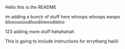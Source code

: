 Hello this is the README

im adding a bunch of stuff here
whoops
whoops
ewops
blooooooodiloodiiiwoodieloo

 
123
adding more stuff
hahahahah

This is going to include instructions for errythang
 haiiiii
